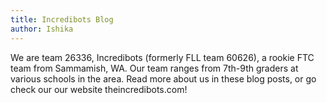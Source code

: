 ```yaml
---
title: Incredibots Blog
author: Ishika
---
```


We are team 26336, Incredibots (formerly FLL team 60626), a rookie FTC team from Sammamish, WA. Our team ranges from 7th-9th graders at various schools in the area. Read more about us in these blog posts, or go check our our website theincredibots.com!
